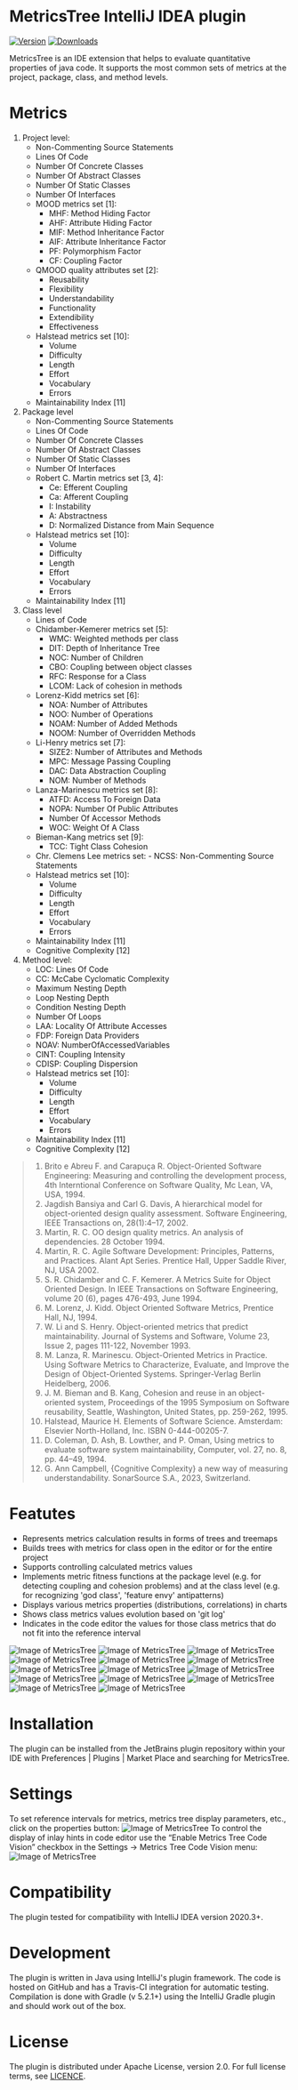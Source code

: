 # MetricsTree IntelliJ IDEA plugin

[//]: # ([![Build Status]&#40;https://travis-ci.org/b333vv/metricstree.svg?branch=master&#41;]&#40;https://travis-ci.org/b333vv&#41;)

[![Version](https://img.shields.io/jetbrains/plugin/v/13959.svg)](https://plugins.jetbrains.com/plugin/13959)
[![Downloads](https://img.shields.io/jetbrains/plugin/d/13959.svg)](https://plugins.jetbrains.com/plugin/13959)

MetricsTree is an IDE extension that helps to evaluate quantitative properties of java code.
It supports the most common sets of metrics at the project, package, class, and method levels.
# Metrics
1. Project level:
    - Non-Commenting Source Statements
    - Lines Of Code
    - Number Of Concrete Classes
    - Number Of Abstract Classes
    - Number Of Static Classes
    - Number Of Interfaces
    - MOOD metrics set [1]:  
        - MHF: Method Hiding Factor
        - AHF: Attribute Hiding Factor
        - MIF: Method Inheritance Factor
        - AIF: Attribute Inheritance Factor
        - PF: Polymorphism Factor
        - CF: Coupling Factor
   - QMOOD quality attributes set [2]:
        - Reusability 
        - Flexibility
        - Understandability
        - Functionality
        - Extendibility
        - Effectiveness
   - Halstead metrics set [10]:
      - Volume
      - Difficulty
      - Length
      - Effort
      - Vocabulary
      - Errors
   - Maintainability Index [11]
2. Package level
    - Non-Commenting Source Statements
    - Lines Of Code
    - Number Of Concrete Classes
    - Number Of Abstract Classes
    - Number Of Static Classes
    - Number Of Interfaces
    - Robert C. Martin metrics set [3, 4]:
        - Ce: Efferent Coupling
        - Ca: Afferent Coupling
        - I: Instability
        - A: Abstractness
        - D: Normalized Distance from Main Sequence
   - Halstead metrics set [10]:
     - Volume
     - Difficulty
     - Length
     - Effort
     - Vocabulary
     - Errors
   - Maintainability Index [11]
3. Class level
    - Lines of Code
    - Chidamber-Kemerer metrics set [5]:
        - WMC: Weighted methods per class
        - DIT: Depth of Inheritance Tree
        - NOC: Number of Children
        - CBO: Coupling between object classes
        - RFC: Response for a Class
        - LCOM: Lack of cohesion in methods
    - Lorenz-Kidd metrics set [6]:
        - NOA: Number of Attributes
        - NOO: Number of Operations
        - NOAM: Number of Added Methods
        - NOOM: Number of Overridden Methods
    - Li-Henry metrics set [7]:
        - SIZE2: Number of Attributes and Methods
        - MPC: Message Passing Coupling
        - DAC: Data Abstraction Coupling
        - NOM: Number of Methods
    - Lanza-Marinescu metrics set [8]:
        - ATFD: Access To Foreign Data
        - NOPA: Number Of Public Attributes
        - Number Of Accessor Methods
        - WOC: Weight Of A Class
    - Bieman-Kang metrics set [9]:
        - TCC: Tight Class Cohesion
    - Chr. Clemens Lee metrics set:
            - NCSS: Non-Commenting Source Statements
   - Halstead metrics set [10]:
     - Volume
     - Difficulty
     - Length
     - Effort
     - Vocabulary
     - Errors
   - Maintainability Index [11]
   - Cognitive Complexity [12]
4. Method level:
    - LOC: Lines Of Code
    - CC: McCabe Cyclomatic Complexity
    - Maximum Nesting Depth
    - Loop Nesting Depth
    - Condition Nesting Depth
    - Number Of Loops
    - LAA: Locality Of Attribute Accesses
    - FDP: Foreign Data Providers
    - NOAV: NumberOfAccessedVariables
    - CINT: Coupling Intensity
    - CDISP: Coupling Dispersion
   - Halstead metrics set [10]:
      - Volume
      - Difficulty
      - Length
      - Effort
      - Vocabulary
      - Errors
   - Maintainability Index [11]
   - Cognitive Complexity [12]
> 1. Brito e Abreu F. and Carapuça R. Object-Oriented Software Engineering: Measuring and controlling the development process, 4th Interntional Conference on Software Quality, Mc Lean, VA, USA, 1994.
> 2. Jagdish Bansiya and Carl G. Davis, A hierarchical model for object-oriented design quality assessment. Software Engineering, IEEE Transactions on, 28(1):4–17, 2002.
> 3. Martin, R. C. OO design quality metrics. An analysis of dependencies. 28 October 1994.
> 4. Martin, R. C. Agile Software Development: Principles, Patterns, and Practices. Alant Apt Series. Prentice Hall, Upper Saddle River, NJ, USA 2002.
> 5. S. R. Chidamber and C. F. Kemerer. A Metrics Suite for Object Oriented Design. In IEEE Transactions on Software Engineering, volume 20 (6), pages 476-493, June 1994.
> 6. M. Lorenz, J. Kidd. Object Oriented Software Metrics, Prentice Hall, NJ, 1994.
> 7. W. Li and S. Henry. Object-oriented metrics that predict maintainability. Journal of Systems and Software, Volume 23, Issue 2, pages 111-122, November 1993.
> 8. M. Lanza, R. Marinescu. Object-Oriented Metrics in Practice. Using Software Metrics to Characterize, Evaluate, and Improve the Design of Object-Oriented Systems. Springer-Verlag Berlin Heidelberg, 2006.
> 9. J. M. Bieman and B. Kang, Cohesion and reuse in an object-oriented system, Proceedings of the 1995 Symposium on Software reusability, Seattle, Washington, United States, pp. 259-262, 1995.
> 10. Halstead, Maurice H. Elements of Software Science. Amsterdam: Elsevier North-Holland, Inc. ISBN 0-444-00205-7.
> 11. D. Coleman, D. Ash, B. Lowther, and P. Oman, Using metrics to evaluate software system maintainability, Computer, vol. 27, no. 8, pp. 44–49, 1994.
> 12. G. Ann Campbell, {Cognitive Complexity} a new way of measuring understandability. SonarSource S.A., 2023, Switzerland.
# Featutes   
 - Represents metrics calculation results in forms of trees and treemaps
 - Builds trees with metrics for class open in the editor or for the entire project
 - Supports controlling calculated metrics values
 - Implements metric fitness functions at the package level (e.g. for detecting coupling and cohesion problems) and at the class level (e.g. for recognizing 'god class', 'feature envy' antipatterns)
 - Displays various metrics properties (distributions, correlations) in charts
 - Shows class metrics values evolution based on 'git log'
 - Indicates in the code editor the values for those class metrics that do not fit into the reference interval
 
![Image of MetricsTree](class_metricstree.png)
![Image of MetricsTree](project_metricstree.png)
![Image of MetricsTree](metrics_treemap.png)
![Image of MetricsTree](xy_chart.png)
![Image of MetricsTree](pie_chart.png)
![Image of MetricsTree](package_level_fitness_function.png)
![Image of MetricsTree](profiles_metrics_correlation.png)
![Image of MetricsTree](class_level_fitness.png)
![Image of MetricsTree](class_level_fitness_treemap.png)
![Image of MetricsTree](classes_antipatterns.png)
![Image of MetricsTree](metrics_distribution.png)
![Image of MetricsTree](metrics_fitness_function_distribution.png)
![Image of MetricsTree](profiles_correlation.png)
![Image of MetricsTree](inlay_hints.png)

# Installation
The plugin can be installed from the JetBrains plugin repository within your IDE with 
Preferences | Plugins | Market Place and searching for MetricsTree.
# Settings
To set reference intervals for metrics, metrics tree display parameters, etc., click on the properties button:
![Image of MetricsTree](settings.png)
To control the display of inlay hints in code editor use the “Enable Metrics Tree Code Vision” checkbox in the Settings -> Metrics Tree Code Vision menu:
![Image of MetricsTree](inlay_hints_settings.png)
# Compatibility
The plugin tested for compatibility with IntelliJ IDEA version 2020.3+.
# Development
The plugin is written in Java using IntelliJ's plugin framework.
The code is hosted on GitHub and has a Travis-CI integration for automatic testing.
Compilation is done with Gradle (v 5.2.1+) using the IntelliJ Gradle plugin and should work out of the box.
# License     
The plugin is distributed under Apache License, version 2.0. For full license terms, see [LICENCE](../blob/master/LICENSE).